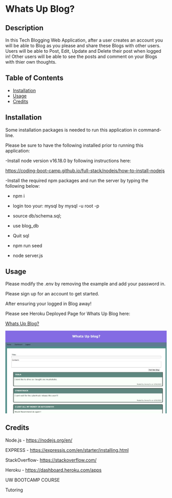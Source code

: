 # Whats Up Blog?

## Description 
  
In this Tech Blogging Web Application, after a user creates an account you will be able to Blog as you please and share these Blogs with other users.  Users will be able to Post, Edit, Update and Delete their post when logged in! Other users will be able to see the posts and comment on your Blogs with thier own thoughts.

## Table of Contents 
  
- [Installation](#installation)
- [Usage](#usage)
- [Credits](#credits)
  
## Installation

Some installation packages is needed to run this application in command-line.

Please be sure to have the following installed prior to running this application:

-Install node version v16.18.0 by following instructions here:

https://coding-boot-camp.github.io/full-stack/nodejs/how-to-install-nodejs

-Install the required npm packages and run the server by typing the following below:

- npm i

- login too your:
mysql by mysql -u root -p

- source db/schema.sql;

- use blog_db

- Quit sql

- npm run seed

- node server.js


## Usage
Please modify the .env by removing the example and add your password in. 

Please sign up for an account to get started.

After ensuring your logged in Blog away!

Please see Heroku Deployed Page for Whats Up Blog here:

<a href="https://aqueous-ravine-75596.herokuapp.com/login">Whats Up Blog?</a>

![alt text](./public/MVC%20snippet.jpg)


## Credits
Node.js - https://nodejs.org/en/

EXPRESS - https://expressjs.com/en/starter/installing.html

StackOverflow- https://stackoverflow.com/

Heroku - https://dashboard.heroku.com/apps

UW BOOTCAMP COURSE

Tutoring
